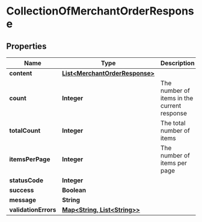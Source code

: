 
# CollectionOfMerchantOrderResponse

## Properties
Name | Type | Description | Notes
------------ | ------------- | ------------- | -------------
**content** | [**List&lt;MerchantOrderResponse&gt;**](MerchantOrderResponse.md) |  |  [optional]
**count** | **Integer** | The number of items in the current response |  [optional]
**totalCount** | **Integer** | The total number of items |  [optional]
**itemsPerPage** | **Integer** | The number of items per page |  [optional]
**statusCode** | **Integer** |  |  [optional]
**success** | **Boolean** |  |  [optional]
**message** | **String** |  |  [optional]
**validationErrors** | [**Map&lt;String, List&lt;String&gt;&gt;**](List.md) |  |  [optional]



